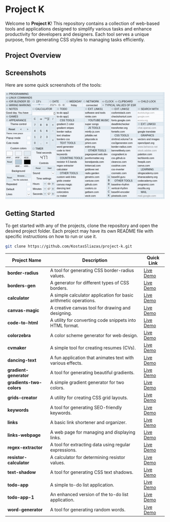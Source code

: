 # Project K

Welcome to **Project K**! This repository contains a collection of web-based tools and applications designed to simplify various tasks and enhance productivity for developers and designers. Each tool serves a unique purpose, from generating CSS styles to managing tasks efficiently.

## Project Overview

## Screenshots

Here are some quick screenshots of the tools:

![Project K Screenshot](screenshots.png)

## Getting Started

To get started with any of the projects, clone the repository and open the desired project folder. Each project may have its own README file with specific instructions on how to run or use it.

```bash
git clone https://github.com/KostasSliazas/project-k.git
```

| Project Name             | Description                                               | Quick Link                  |
|--------------------------|-----------------------------------------------------------|-----------------------------|
| **border-radius**        | A tool for generating CSS border-radius values.          | [Live Demo](https://kostassliazas.github.io/project-k/border-radius)             |
| **borders-gen**          | A generator for different types of CSS borders.          | [Live Demo](https://kostassliazas.github.io/project-k/borders-gen)             |
| **calculator**           | A simple calculator application for basic arithmetic operations. | [Live Demo](https://kostassliazas.github.io/project-k/calculator)         |
| **canvas-magic**         | A creative canvas tool for drawing and designing.        | [Live Demo](https://kostassliazas.github.io/project-k/canvas-magic)             |
| **code-to-html**         | A utility for converting code snippets into HTML format. | [Live Demo](https://kostassliazas.github.io/project-k/code-to-html)             |
| **colorzebra**           | A color scheme generator for web design.                 | [Live Demo](https://kostassliazas.github.io/project-k/colorzebra)           |
| **cvmaker**              | A simple tool for creating resumes (CVs).                | [Live Demo](https://kostassliazas.github.io/project-k/cvmaker)              |
| **dancing-text**         | A fun application that animates text with various effects.| [Live Demo](https://kostassliazas.github.io/project-k/dancing-text)         |
| **gradient-generator**   | A tool for generating beautiful gradients.                | [Live Demo](https://kostassliazas.github.io/project-k/gradient-generator)   |
| **gradients-two-colors** | A simple gradient generator for two colors.              | [Live Demo](https://kostassliazas.github.io/project-k/gradients-two-colors) |
| **grids-creator**        | A utility for creating CSS grid layouts.                 | [Live Demo](https://kostassliazas.github.io/project-k/grids-creator)        |
| **keywords**             | A tool for generating SEO-friendly keywords.             | [Live Demo](https://kostassliazas.github.io/project-k/keywords)             |
| **links**                | A basic link shortener and organizer.                    | [Live Demo](https://kostassliazas.github.io/project-k/links)                |
| **links-webpage**        | A web page for managing and displaying links.            | [Live Demo](https://kostassliazas.github.io/project-k/links-webpage)        |
| **regex-extractor**      | A tool for extracting data using regular expressions.    | [Live Demo](https://kostassliazas.github.io/project-k/regex-extractor)      |
| **resistor-calculator**  | A calculator for determining resistor values.            | [Live Demo](https://kostassliazas.github.io/project-k/resistor-calculator)  |
| **text-shadow**          | A tool for generating CSS text shadows.                  | [Live Demo](https://kostassliazas.github.io/project-k/text-shadow)          |
| **todo-app**             | A simple to-do list application.                          | [Live Demo](https://kostassliazas.github.io/project-k/todo-app)             |
| **todo-app-1**           | An enhanced version of the to-do list application.       | [Live Demo](https://kostassliazas.github.io/project-k/todo-app-1)           |
| **word-generator**       | A tool for generating random words.                       | [Live Demo](https://kostassliazas.github.io/project-k/word-generator)       |
